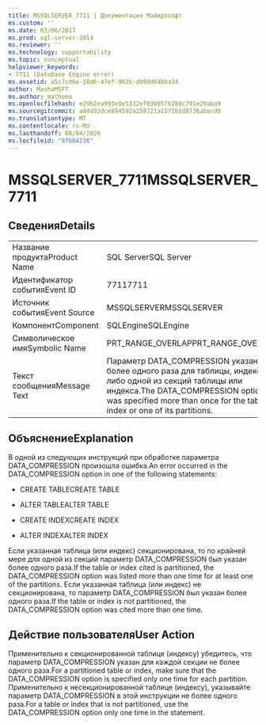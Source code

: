 ```yaml
---
title: MSSQLSERVER_7711 | Документация Майкрософт
ms.custom: ''
ms.date: 03/06/2017
ms.prod: sql-server-2014
ms.reviewer: ''
ms.technology: supportability
ms.topic: conceptual
helpviewer_keywords:
- 7711 (Database Engine error)
ms.assetid: a5c7cd6e-18d6-47ef-902b-db9dd64bba34
author: MashaMSFT
ms.author: mathoma
ms.openlocfilehash: e29b2ea993e8e5332ef03b05f628dc791e20aba9
ms.sourcegitcommit: ad4d92dce894592a259721a1571b1d8736abacdb
ms.translationtype: MT
ms.contentlocale: ru-RU
ms.lasthandoff: 08/04/2020
ms.locfileid: "87664236"
---
```

# <a name="mssqlserver_7711"></a><span data-ttu-id="95210-102">MSSQLSERVER_7711</span><span class="sxs-lookup"><span data-stu-id="95210-102">MSSQLSERVER_7711</span></span>
    
## <a name="details"></a><span data-ttu-id="95210-103">Сведения</span><span class="sxs-lookup"><span data-stu-id="95210-103">Details</span></span>  
  
|||  
|-|-|  
|<span data-ttu-id="95210-104">Название продукта</span><span class="sxs-lookup"><span data-stu-id="95210-104">Product Name</span></span>|<span data-ttu-id="95210-105">SQL Server</span><span class="sxs-lookup"><span data-stu-id="95210-105">SQL Server</span></span>|  
|<span data-ttu-id="95210-106">Идентификатор события</span><span class="sxs-lookup"><span data-stu-id="95210-106">Event ID</span></span>|<span data-ttu-id="95210-107">7711</span><span class="sxs-lookup"><span data-stu-id="95210-107">7711</span></span>|  
|<span data-ttu-id="95210-108">Источник события</span><span class="sxs-lookup"><span data-stu-id="95210-108">Event Source</span></span>|<span data-ttu-id="95210-109">MSSQLSERVER</span><span class="sxs-lookup"><span data-stu-id="95210-109">MSSQLSERVER</span></span>|  
|<span data-ttu-id="95210-110">Компонент</span><span class="sxs-lookup"><span data-stu-id="95210-110">Component</span></span>|<span data-ttu-id="95210-111">SQLEngine</span><span class="sxs-lookup"><span data-stu-id="95210-111">SQLEngine</span></span>|  
|<span data-ttu-id="95210-112">Символическое имя</span><span class="sxs-lookup"><span data-stu-id="95210-112">Symbolic Name</span></span>|<span data-ttu-id="95210-113">PRT_RANGE_OVERLAP</span><span class="sxs-lookup"><span data-stu-id="95210-113">PRT_RANGE_OVERLAP</span></span>|  
|<span data-ttu-id="95210-114">Текст сообщения</span><span class="sxs-lookup"><span data-stu-id="95210-114">Message Text</span></span>|<span data-ttu-id="95210-115">Параметр DATA_COMPRESSION указан более одного раза для таблицы, индекса, либо одной из секций таблицы или индекса.</span><span class="sxs-lookup"><span data-stu-id="95210-115">The DATA_COMPRESSION option was specified more than once for the table or index or one of its partitions.</span></span>|  
  
## <a name="explanation"></a><span data-ttu-id="95210-116">Объяснение</span><span class="sxs-lookup"><span data-stu-id="95210-116">Explanation</span></span>  
 <span data-ttu-id="95210-117">В одной из следующих инструкций при обработке параметра DATA_COMPRESSION произошла ошибка.</span><span class="sxs-lookup"><span data-stu-id="95210-117">An error occurred in the DATA_COMPRESSION option in one of the following statements:</span></span>  
  
-   <span data-ttu-id="95210-118">CREATE TABLE</span><span class="sxs-lookup"><span data-stu-id="95210-118">CREATE TABLE</span></span>  
  
-   <span data-ttu-id="95210-119">ALTER TABLE</span><span class="sxs-lookup"><span data-stu-id="95210-119">ALTER TABLE</span></span>  
  
-   <span data-ttu-id="95210-120">CREATE INDEX</span><span class="sxs-lookup"><span data-stu-id="95210-120">CREATE INDEX</span></span>  
  
-   <span data-ttu-id="95210-121">ALTER INDEX</span><span class="sxs-lookup"><span data-stu-id="95210-121">ALTER INDEX</span></span>  
  
 <span data-ttu-id="95210-122">Если указанная таблица (или индекс) секционирована, то по крайней мере для одной из секций параметр DATA_COMPRESSION был указан более одного раза.</span><span class="sxs-lookup"><span data-stu-id="95210-122">If the table or index cited is partitioned, the DATA_COMPRESSION option was listed more than one time for at least one of the partitions.</span></span> <span data-ttu-id="95210-123">Если указанная таблица (или индекс) не секционирована, то параметр DATA_COMPRESSION был указан более одного раза.</span><span class="sxs-lookup"><span data-stu-id="95210-123">If the table or index is not partitioned, the DATA_COMPRESSION option was cited more than one time.</span></span>  
  
## <a name="user-action"></a><span data-ttu-id="95210-124">Действие пользователя</span><span class="sxs-lookup"><span data-stu-id="95210-124">User Action</span></span>  
 <span data-ttu-id="95210-125">Применительно к секционированной таблице (индексу) убедитесь, что параметр DATA_COMPRESSION указан для каждой секции не более одного раза.</span><span class="sxs-lookup"><span data-stu-id="95210-125">For a partitioned table or index, make sure that the DATA_COMPRESSION option is specified only one time for each partition.</span></span> <span data-ttu-id="95210-126">Применительно к несекционированной таблице (индексу), указывайте параметр DATA_COMPRESSION в этой инструкции не более одного раза.</span><span class="sxs-lookup"><span data-stu-id="95210-126">For a table or index that is not partitioned, use the DATA_COMPRESSION option only one time in the statement.</span></span>  
  
  
